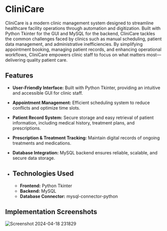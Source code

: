# CliniCare

CliniCare is a modern clinic management system designed to streamline healthcare facility operations through automation and digitization. Built with Python Tkinter for the GUI and MySQL for the backend, CliniCare tackles the common challenges faced by clinics such as manual scheduling, patient data management, and administrative inefficiencies. By simplifying appointment booking, managing patient records, and enhancing operational workflows, CliniCare empowers clinic staff to focus on what matters most—delivering quality patient care.

## **Features**

- **User-Friendly Interface:** Built with Python Tkinter, providing an intuitive and accessible GUI for clinic staff.

- **Appointment Management:** Efficient scheduling system to reduce conflicts and optimize time slots.

- **Patient Record System:** Secure storage and easy retrieval of patient information, including medical history, treatment plans, and prescriptions.

- **Prescription & Treatment Tracking:** Maintain digital records of ongoing treatments and medications.

- **Database Integration:** MySQL backend ensures reliable, scalable, and secure data storage.

- ## **Technologies Used**
  - **Frontend:** Python Tkinter
  - **Backend:** MySQL
  - **Database Connector:** mysql-connector-python

## **Implementation Screenshots**
![Screenshot 2024-04-18 231829](https://github.com/user-attachments/assets/7d88a7cf-7ed3-40c2-b3f6-13153270d877)
